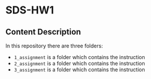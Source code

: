# SDS-HW1

## Content Description
In this repository there are three folders:
- `1_assignment` is a folder which contains the instruction 
- `2_assignment` is a folder which contains the instruction 
- `3_assignment` is a folder which contains the instruction 
